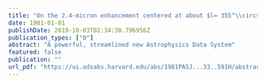 ```yaml
---
title: "On the 2.4-micron enhancement centered at about $l= 355^\\circ$, $B=-1^\\circ$. - NASA/ADS"
date: 1981-01-01
publishDate: 2019-10-03T02:34:30.796956Z
publication_types: ["0"]
abstract: "A powerful, streamlined new Astrophysics Data System"
featured: false
publication: ""
url_pdf: "https://ui.adsabs.harvard.edu/abs/1981PASJ...33..591H/abstract"
---
```



